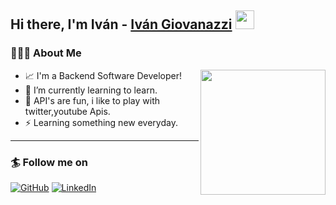 ## Hi there, I'm Iván - [Iván Giovanazzi][github] <img src="https://raw.githubusercontent.com/iampavangandhi/iampavangandhi/master/gifs/Hi.gif" width="30px"></h2>

### 👨🏻‍💻 About Me

<img align='right' src='https://user-images.githubusercontent.com/5713670/87202985-820dcb80-c2b6-11ea-9f56-7ec461c497c3.gif' width='200"'>

- 📈 I'm a Backend Software Developer!
- 🌱 I’m currently learning to learn.
- 🥅 API's are fun, i like to play with twitter,youtube Apis.
- ⚡ Learning something new everyday.

---

### 🏄 Follow me on

[![GitHub](https://img.shields.io/badge/github-%23100000.svg?&style=for-the-badge&logo=github&logoColor=white)](https://github.com/ivano9)
[![LinkedIn](https://img.shields.io/badge/linkedin-%230077B5.svg?&style=for-the-badge&logo=linkedin&logoColor=white)](https://www.linkedin.com/in/ivanog/)

[github]: https://github.com/ivano9
